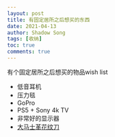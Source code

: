 ```yaml
---
layout: post
title: 有固定居所之后想买的东西
date: 2021-04-13
author: Shadow Song
tags: [收纳]
toc: true
comments: true
---
```


有个固定居所之后想买的物品wish list

- 低音耳机
- 压力毯
- GoPro
- PS5 + Sony 4k TV
- 非常好的显示器
- [大马士革花纹刀](https://echefknife.com/collections/knife-type-double-edged-nakiri-vegetable-knife/products/yoshihiro-blue-steel-suminagashi-wa-nakiri-japanese-vegetable-chef-knife-shitan-handle-with-nuri-saya-cover?variant=37099024056507)

